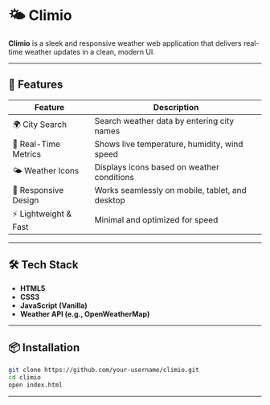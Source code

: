 # 🌤️ Climio

**Climio** is a sleek and responsive weather web application that delivers real-time weather updates in a clean, modern UI. 

---

## 🚀 Features

| Feature                         | Description                                       |
|---------------------------------|---------------------------------------------------|
| 🌍 City Search                 | Search weather data by entering city names        |
| 📍 Real-Time Metrics           | Shows live temperature, humidity, wind speed      |
| 🌤️ Weather Icons              | Displays icons based on weather conditions        |
| 📱 Responsive Design           | Works seamlessly on mobile, tablet, and desktop   |
| ⚡ Lightweight & Fast          | Minimal and optimized for speed                   |
---

## 🛠️ Tech Stack

- **HTML5**
- **CSS3**
- **JavaScript (Vanilla)**
- **Weather API (e.g., OpenWeatherMap)**

---

## 📦 Installation

```bash
git clone https://github.com/your-username/climio.git
cd climio
open index.html
````

---





